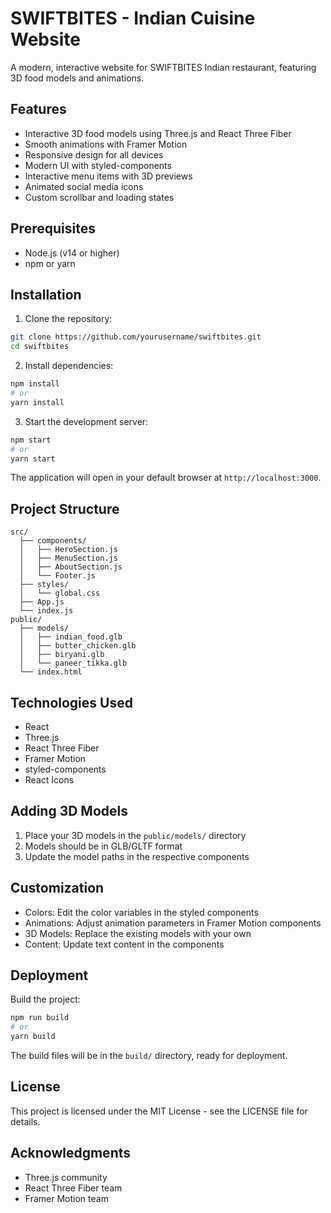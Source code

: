 # SWIFTBITES - Indian Cuisine Website

A modern, interactive website for SWIFTBITES Indian restaurant, featuring 3D food models and animations.

## Features

- Interactive 3D food models using Three.js and React Three Fiber
- Smooth animations with Framer Motion
- Responsive design for all devices
- Modern UI with styled-components
- Interactive menu items with 3D previews
- Animated social media icons
- Custom scrollbar and loading states

## Prerequisites

- Node.js (v14 or higher)
- npm or yarn

## Installation

1. Clone the repository:
```bash
git clone https://github.com/yourusername/swiftbites.git
cd swiftbites
```

2. Install dependencies:
```bash
npm install
# or
yarn install
```

3. Start the development server:
```bash
npm start
# or
yarn start
```

The application will open in your default browser at `http://localhost:3000`.

## Project Structure

```
src/
  ├── components/
  │   ├── HeroSection.js
  │   ├── MenuSection.js
  │   ├── AboutSection.js
  │   └── Footer.js
  ├── styles/
  │   └── global.css
  ├── App.js
  └── index.js
public/
  ├── models/
  │   ├── indian_food.glb
  │   ├── butter_chicken.glb
  │   ├── biryani.glb
  │   └── paneer_tikka.glb
  └── index.html
```

## Technologies Used

- React
- Three.js
- React Three Fiber
- Framer Motion
- styled-components
- React Icons

## Adding 3D Models

1. Place your 3D models in the `public/models/` directory
2. Models should be in GLB/GLTF format
3. Update the model paths in the respective components

## Customization

- Colors: Edit the color variables in the styled components
- Animations: Adjust animation parameters in Framer Motion components
- 3D Models: Replace the existing models with your own
- Content: Update text content in the components

## Deployment

Build the project:
```bash
npm run build
# or
yarn build
```

The build files will be in the `build/` directory, ready for deployment.

## License

This project is licensed under the MIT License - see the LICENSE file for details.

## Acknowledgments

- Three.js community
- React Three Fiber team
- Framer Motion team 
